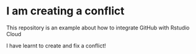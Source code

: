 # I am creating a conflict
This repository
is an example about how to integrate GitHub with Rstudio Cloud

I have learnt to create and fix a conflict!